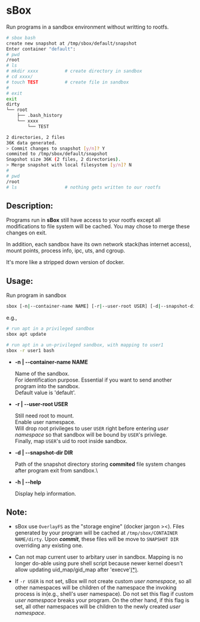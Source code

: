 # sBox

Run programs in a sandbox environment without writting to rootfs.

```bash
# sbox bash
create new snapshot at /tmp/sbox/default/snapshot
Enter container "default":
# pwd
/root
# ls
# mkdir xxxx          # create directory in sandbox
# cd xxxx/
# touch TEST          # create file in sandbox
#
# exit
exit
dirty
└── root
    ├── .bash_history
    └── xxxx
        └── TEST

2 directories, 2 files
36K data generated.
> Commit changes to snapshot [y/n]? Y
commited to /tmp/sbox/default/snapshot
Snapshot size 36K (2 files, 2 directories).
> Merge snapshot with local filesystem [y/n]? N
#
# pwd
/root
# ls                  # nothing gets written to our rootfs
```


## Description:

Programs run in **sBox** still have access to your rootfs except all modifications to file system will be cached. You may chose to merge these changes on exit.

In addition, each sandbox have its own network stack(has internet access), mount points, process info, ipc, uts, and cgroup.

It's more like a stripped down version of docker.

## Usage: 

Run program in sandbox

```bash
sbox [-n|--container-name NAME] [-r|--user-root USER] [-d|--snapshot-dir DIR] [-h|--help] PROGRAM
```

e.g.,

```bash
# run apt in a privileged sandbox
sbox apt update

# run apt in a un-privileged sandbox, with mapping to user1
sbox -r user1 bash
```

* **-n | --container-name NAME**
    
    Name of the sandbox.\
    For identification purpose. Essential if you want to send another program into the sandbox. \
    Default value is 'default'.

* **-r | --user-root USER** 
    
    Still need root to mount.\
    Enable user namespace.\
    Will drop root privileges to user `USER` right before entering *user namespace* so that sandbox will be bound by `USER`'s privilege.\
    Finally, map `USER`'s uid to root inside sandbox.

* **-d | --snapshot-dir DIR** 

    Path of the snapshot directory storing **commited** file system changes after program exit from sandbox.\
    
    
* **-h | --help**

    Display help information.

## Note:

- sBox use `OverlayFS` as the "storage engine" (docker jargon ><). Files generated by your program will be cached at `/tmp/sbox/CONTAINER NAME/dirty`. Upon ***commit***, these files will be move to `SNAPSHOT DIR` overriding any existing one.

- Can not map current user to arbitary user in sandbox. Mapping is no longer do-able using pure shell script because newer kernel doesn't allow updating uid_map/gid_map after 'execve'[(\*)](https://stackoverflow.com/questions/45972426/unshare-user-namespace-and-set-uid-mapping-with-newuidmap).

- If `-r USER` is not set, sBox will not create custom *user namespace*, so all other namespaces will be children of the namespace the invoking process is in(e.g., shell's user namespace). Do not set this flag if custom *user namespace* breaks your program. On the other hand, if this flag is set, all other namespaces will be children to the newly created *user namespace*.
